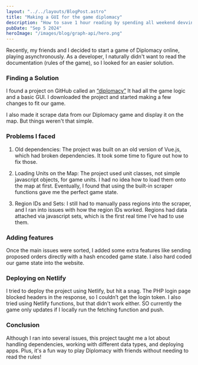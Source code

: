 ```yaml
---
layout: "../../layouts/BlogPost.astro"
title: "Making a GUI for the game diplomacy"
description: "How to save 1 hour reading by spending all weekend devving"
pubDate: "Sep 5 2024"
heroImage: "/images/blog/graph-api/hero.png"
---
```


Recently, my friends and I decided to start a game of Diplomacy online, playing asynchronously. As a developer, I naturally didn't want to read the documentation (rules of the game), so I looked for an easier solution. 

### Finding a Solution

I found a project on GitHub called an [“diplomacy”](https://github.com/mfro/diplomacy) It had all the game logic and a basic GUI. I downloaded the project and started making a few changes to fit our game.

I also made it scrape data from our Diplomacy game and display it on the map. But things weren't that simple.

### Problems I faced

1. Old dependencies: The project was built on an old version of Vue.js, which had broken dependencies. It took some time to figure out how to fix those.

2. Loading Units on the Map: The project used unit classes, not simple javascript objects, for game units. I had no idea how to load them onto the map at first. Eventually, I found that using the built-in scraper functions gave me the perfect game state.

3. Region IDs and Sets: I still had to manually pass regions into the scraper, and I ran into issues with how the region IDs worked. Regions had data attached via javascript sets, which is the first real time I've had to use them. 

### Adding features

Once the main issues were sorted, I added some extra features like sending proposed orders directly with a hash encoded game state. I also hard coded our game state into the website.

### Deploying on Netlify

I tried to deploy the project using Netlify, but hit a snag. The PHP login page blocked headers in the response, so I couldn’t get the login token. I also tried using Netlify functions, but that didn't work either. SO currently the game only updates if I locally run the fetching function and push.

### Conclusion

Although I ran into several issues, this project taught me a lot about handling dependencies, working with different data types, and deploying apps. Plus, it's a fun way to play Diplomacy with friends without needing to read the rules!